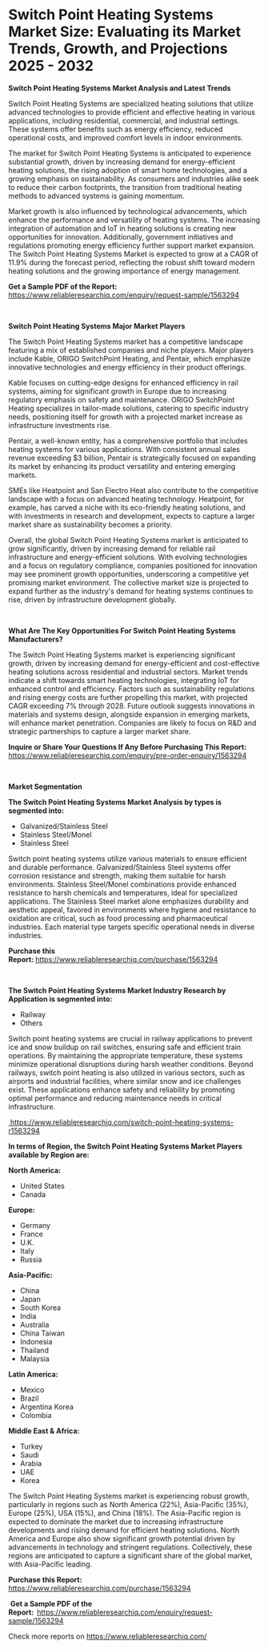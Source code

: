 <p><h1>Switch Point Heating Systems Market Size: Evaluating its Market Trends, Growth, and Projections 2025 - 2032</h1></p><p><strong>Switch Point Heating Systems Market Analysis and Latest Trends</strong></p>
<p><p>Switch Point Heating Systems are specialized heating solutions that utilize advanced technologies to provide efficient and effective heating in various applications, including residential, commercial, and industrial settings. These systems offer benefits such as energy efficiency, reduced operational costs, and improved comfort levels in indoor environments. </p><p>The market for Switch Point Heating Systems is anticipated to experience substantial growth, driven by increasing demand for energy-efficient heating solutions, the rising adoption of smart home technologies, and a growing emphasis on sustainability. As consumers and industries alike seek to reduce their carbon footprints, the transition from traditional heating methods to advanced systems is gaining momentum. </p><p>Market growth is also influenced by technological advancements, which enhance the performance and versatility of heating systems. The increasing integration of automation and IoT in heating solutions is creating new opportunities for innovation. Additionally, government initiatives and regulations promoting energy efficiency further support market expansion. The Switch Point Heating Systems Market is expected to grow at a CAGR of 11.9% during the forecast period, reflecting the robust shift toward modern heating solutions and the growing importance of energy management.</p></p>
<p><strong>Get a Sample PDF of the Report:&nbsp;</strong> <a href="https://www.reliableresearchiq.com/enquiry/request-sample/1563294?utm_campaign=2140&utm_medium=2&utm_source=Github&utm_content=ia&utm_term=25022025&utm_id=switch-point-heating-systems">https://www.reliableresearchiq.com/enquiry/request-sample/1563294</a></p>
<p>&nbsp;</p>
<p><strong>Switch Point Heating Systems Major Market Players</strong></p>
<p><p>The Switch Point Heating Systems market has a competitive landscape featuring a mix of established companies and niche players. Major players include Kable, ORIGO SwitchPoint Heating, and Pentair, which emphasize innovative technologies and energy efficiency in their product offerings. </p><p>Kable focuses on cutting-edge designs for enhanced efficiency in rail systems, aiming for significant growth in Europe due to increasing regulatory emphasis on safety and maintenance. ORIGO SwitchPoint Heating specializes in tailor-made solutions, catering to specific industry needs, positioning itself for growth with a projected market increase as infrastructure investments rise.</p><p>Pentair, a well-known entity, has a comprehensive portfolio that includes heating systems for various applications. With consistent annual sales revenue exceeding $3 billion, Pentair is strategically focused on expanding its market by enhancing its product versatility and entering emerging markets.</p><p>SMEs like Heatpoint and San Electro Heat also contribute to the competitive landscape with a focus on advanced heating technology. Heatpoint, for example, has carved a niche with its eco-friendly heating solutions, and with investments in research and development, expects to capture a larger market share as sustainability becomes a priority.</p><p>Overall, the global Switch Point Heating Systems market is anticipated to grow significantly, driven by increasing demand for reliable rail infrastructure and energy-efficient solutions. With evolving technologies and a focus on regulatory compliance, companies positioned for innovation may see prominent growth opportunities, underscoring a competitive yet promising market environment. The collective market size is projected to expand further as the industry's demand for heating systems continues to rise, driven by infrastructure development globally.</p></p>
<p>&nbsp;</p>
<p><strong>What Are The Key Opportunities For Switch Point Heating Systems Manufacturers?</strong></p>
<p><p>The Switch Point Heating Systems market is experiencing significant growth, driven by increasing demand for energy-efficient and cost-effective heating solutions across residential and industrial sectors. Market trends indicate a shift towards smart heating technologies, integrating IoT for enhanced control and efficiency. Factors such as sustainability regulations and rising energy costs are further propelling this market, with projected CAGR exceeding 7% through 2028. Future outlook suggests innovations in materials and systems design, alongside expansion in emerging markets, will enhance market penetration. Companies are likely to focus on R&D and strategic partnerships to capture a larger market share.</p></p>
<p><strong>Inquire or Share Your Questions If Any Before Purchasing This Report:</strong> <a href="https://www.reliableresearchiq.com/enquiry/pre-order-enquiry/1563294?utm_campaign=2140&utm_medium=2&utm_source=Github&utm_content=ia&utm_term=25022025&utm_id=switch-point-heating-systems">https://www.reliableresearchiq.com/enquiry/pre-order-enquiry/1563294</a></p>
<p>&nbsp;</p>
<p><strong>Market Segmentation</strong></p>
<p><strong>The Switch Point Heating Systems Market Analysis by types is segmented into:</strong></p>
<p><ul><li>Galvanized/Stainless Steel</li><li>Stainless Steel/Monel</li><li>Stainless Steel</li></ul></p>
<p><p>Switch point heating systems utilize various materials to ensure efficient and durable performance. Galvanized/Stainless Steel systems offer corrosion resistance and strength, making them suitable for harsh environments. Stainless Steel/Monel combinations provide enhanced resistance to harsh chemicals and temperatures, ideal for specialized applications. The Stainless Steel market alone emphasizes durability and aesthetic appeal, favored in environments where hygiene and resistance to oxidation are critical, such as food processing and pharmaceutical industries. Each material type targets specific operational needs in diverse industries.</p></p>
<p><strong>Purchase this Report:&nbsp;</strong><a href="https://www.reliableresearchiq.com/purchase/1563294?utm_campaign=2140&utm_medium=2&utm_source=Github&utm_content=ia&utm_term=25022025&utm_id=switch-point-heating-systems">https://www.reliableresearchiq.com/purchase/1563294</a></p>
<p>&nbsp;</p>
<p><strong>The Switch Point Heating Systems Market Industry Research by Application is segmented into:</strong></p>
<p><ul><li>Railway</li><li>Others</li></ul></p>
<p><p>Switch point heating systems are crucial in railway applications to prevent ice and snow buildup on rail switches, ensuring safe and efficient train operations. By maintaining the appropriate temperature, these systems minimize operational disruptions during harsh weather conditions. Beyond railways, switch point heating is also utilized in various sectors, such as airports and industrial facilities, where similar snow and ice challenges exist. These applications enhance safety and reliability by promoting optimal performance and reducing maintenance needs in critical infrastructure.</p></p>
<p><a href="https://www.reliableresearchiq.com/switch-point-heating-systems-r1563294?utm_campaign=2140&utm_medium=2&utm_source=Github&utm_content=ia&utm_term=25022025&utm_id=switch-point-heating-systems">&nbsp;https://www.reliableresearchiq.com/switch-point-heating-systems-r1563294</a></p>
<p><strong>In terms of Region, the Switch Point Heating Systems Market Players available by Region are:</strong></p>
<p>
    <p> <strong> North America: </strong>
        <ul>
            <li>United States</li>
            <li>Canada</li>
        </ul>
        </p> 
    <p> <strong> Europe: </strong>
        <ul>
            <li>Germany</li>
            <li>France</li>
            <li>U.K.</li>
            <li>Italy</li>
            <li>Russia</li>
        </ul>
        </p> 
    <p> <strong> Asia-Pacific: </strong>
        <ul>
            <li>China</li>
            <li>Japan</li>
            <li>South Korea</li>
            <li>India</li>
            <li>Australia</li>
            <li>China Taiwan</li>
            <li>Indonesia</li>
            <li>Thailand</li>
            <li>Malaysia</li>
        </ul>
        </p> 
    <p> <strong> Latin America: </strong>
        <ul>
            <li>Mexico</li>
            <li>Brazil</li>
            <li>Argentina Korea</li>
            <li>Colombia</li>
        </ul>
        </p> 
    <p> <strong> Middle East & Africa: </strong>
        <ul>
            <li>Turkey</li>
            <li>Saudi</li>
            <li>Arabia</li>
            <li>UAE</li>
            <li>Korea</li>
        </ul>
    </p>
    </p>
<p><p>The Switch Point Heating Systems market is experiencing robust growth, particularly in regions such as North America (22%), Asia-Pacific (35%), Europe (25%), USA (15%), and China (18%). The Asia-Pacific region is expected to dominate the market due to increasing infrastructure developments and rising demand for efficient heating solutions. North America and Europe also show significant growth potential driven by advancements in technology and stringent regulations. Collectively, these regions are anticipated to capture a significant share of the global market, with Asia-Pacific leading.</p></p>
<p><strong>Purchase this Report: </strong><a href="https://www.reliableresearchiq.com/purchase/1563294?utm_campaign=2140&utm_medium=2&utm_source=Github&utm_content=ia&utm_term=25022025&utm_id=switch-point-heating-systems">https://www.reliableresearchiq.com/purchase/1563294</a></p>
<p>&nbsp;<strong>Get a Sample PDF of the Report:&nbsp;&nbsp;</strong><a href="https://www.reliableresearchiq.com/enquiry/request-sample/1563294?utm_campaign=2140&utm_medium=2&utm_source=Github&utm_content=ia&utm_term=25022025&utm_id=switch-point-heating-systems">https://www.reliableresearchiq.com/enquiry/request-sample/1563294</a></p>
<p><strong></strong></p>
<p>Check more reports on <a href="https://www.reliableresearchiq.com/?utm_campaign=2140&utm_medium=2&utm_source=Github&utm_content=ia&utm_term=25022025&utm_id=switch-point-heating-systems">https://www.reliableresearchiq.com/</a></p>